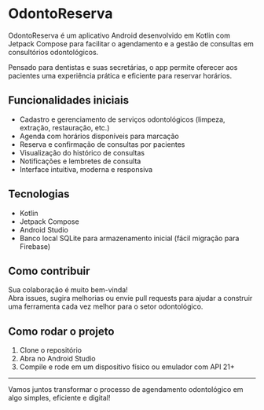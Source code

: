 # OdontoReserva

OdontoReserva é um aplicativo Android desenvolvido em Kotlin com Jetpack Compose para facilitar o agendamento e a gestão de consultas em consultórios odontológicos.

Pensado para dentistas e suas secretárias, o app permite oferecer aos pacientes uma experiência prática e eficiente para reservar horários.

## Funcionalidades iniciais

- Cadastro e gerenciamento de serviços odontológicos (limpeza, extração, restauração, etc.)  
- Agenda com horários disponíveis para marcação  
- Reserva e confirmação de consultas por pacientes  
- Visualização do histórico de consultas  
- Notificações e lembretes de consulta  
- Interface intuitiva, moderna e responsiva  

## Tecnologias

- Kotlin  
- Jetpack Compose  
- Android Studio  
- Banco local SQLite para armazenamento inicial (fácil migração para Firebase)

## Como contribuir

Sua colaboração é muito bem-vinda!  
Abra issues, sugira melhorias ou envie pull requests para ajudar a construir uma ferramenta cada vez melhor para o setor odontológico.

## Como rodar o projeto

1. Clone o repositório  
2. Abra no Android Studio  
3. Compile e rode em um dispositivo físico ou emulador com API 21+  

---

Vamos juntos transformar o processo de agendamento odontológico em algo simples, eficiente e digital!

